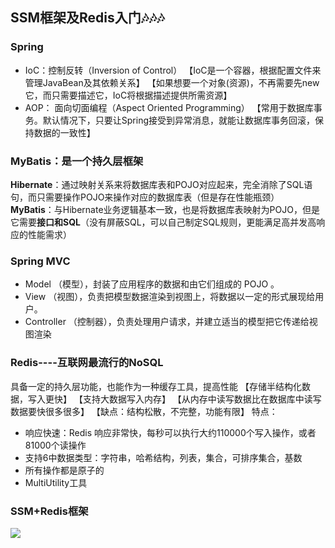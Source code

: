 
## SSM框架及Redis入门🎶🎶🎶

### Spring

 

 - IoC：控制反转（Inversion of Control）
 【IoC是一个容器，根据配置文件来管理JavaBean及其依赖关系】
 【如果想要一个对象(资源)，不再需要先new它，而只需要描述它，IoC将根据描述提供所需资源】
 - AOP： 面向切面编程（Aspect Oriented Programming）
 【常用于数据库事务。默认情况下，只要让Spring接受到异常消息，就能让数据库事务回滚，保持数据的一致性】


### MyBatis：是一个持久层框架
**Hibernate**：通过映射关系来将数据库表和POJO对应起来，完全消除了SQL语句，而只需要操作POJO来操作对应的数据库表（但是存在性能瓶颈）
**MyBatis**：与Hibernate业务逻辑基本一致，也是将数据库表映射为POJO，但是它需要**接口和SQL**（没有屏蔽SQL，可以自己制定SQL规则，更能满足高并发高响应的性能需求）


### Spring MVC

 - Model （模型），封装了应用程序的数据和由它们组成的 POJO 。  
 - View （视图），负责把模型数据渲染到视图上，将数据以一定的形式展现给用户。  
 - Controller （控制器），负责处理用户请求，并建立适当的模型把它传递给视图渲染


### Redis----互联网最流行的NoSQL
具备一定的持久层功能，也能作为一种缓存工具，提高性能
【存储半结构化数据，写入更快】
【支持大数据写入内存】
【从内存中读写数据比在数据库中读写数据要快很多很多】
【缺点：结构松散，不完整，功能有限】
特点：

 - 响应快速：Redis 响应非常快，每秒可以执行大约110000个写入操作，或者81000个读操作
 - 支持6中数据类型：字符串，哈希结构，列表，集合，可排序集合，基数
 - 所有操作都是原子的
 - MultiUtility工具


### SSM+Redis框架
![](F:%5CJavaBook%5CSSM%5CSSM_Redis)
<!--stackedit_data:
eyJoaXN0b3J5IjpbOTg2MzIwMTU3LDk4NjMyMDE1Nyw1MTQ5OD
g1MDEsMTU3NjA3ODQ0NSwzMDI5NDA2NjNdfQ==
-->
